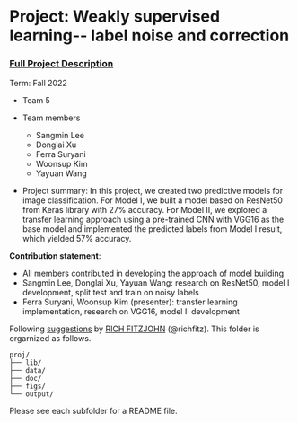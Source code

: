 # Project: Weakly supervised learning-- label noise and correction


### [Full Project Description](doc/project3_desc.md)

Term: Fall 2022

+ Team 5
+ Team members
	+ Sangmin Lee
	+ Donglai Xu
	+ Ferra Suryani
	+ Woonsup Kim
	+ Yayuan Wang

+ Project summary: In this project, we created two predictive models for image classification. For Model I, we built a model based on ResNet50 from Keras library with 27% accuracy. For Model II, we explored a transfer learning approach using a pre-trained CNN with VGG16 as the base model and implemented the predicted labels from Model I result, which yielded 57% accuracy. 
	
**Contribution statement**:
+ All members contributed in developing the approach of model building
+ Sangmin Lee, Donglai Xu, Yayuan Wang: research on ResNet50, model I development, split test and train on noisy labels
+ Ferra Suryani, Woonsup Kim (presenter): transfer learning implementation, research on VGG16, model II development


Following [suggestions](http://nicercode.github.io/blog/2013-04-05-projects/) by [RICH FITZJOHN](http://nicercode.github.io/about/#Team) (@richfitz). This folder is orgarnized as follows.

```
proj/
├── lib/
├── data/
├── doc/
├── figs/
└── output/
```

Please see each subfolder for a README file.
